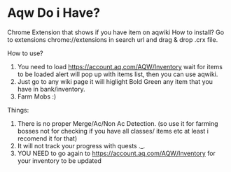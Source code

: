 # Aqw Do i Have? #
Chrome Extension that shows if you have item on aqwiki
How to install?
Go to extensions chrome://extensions in search url and drag & drop .crx file.

How to use?

1. You need to load https://account.aq.com/AQW/Inventory wait for items to be loaded alert will pop up with items list, then you can use aqwiki.
2. Just go to any wiki page it will higlight Bold Green any item that you have in bank/inventory.
3. Farm Mobs :) 




Things:
1. There is no proper Merge/Ac/Non Ac Detection. (so use it for farming bosses not for checking if you have all classes/ items etc at least i recomend it for that)
2. It will not track your progress with quests ._.
3. YOU NEED to go again to https://account.aq.com/AQW/Inventory for your inventory to be updated



